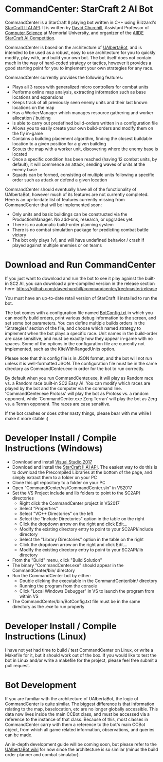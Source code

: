 # CommandCenter: StarCraft 2 AI Bot

CommandCenter is a StarCraft II playing bot written in C++ using Blizzard's [StarCraft II AI API](https://github.com/Blizzard/s2client-api). It is written by [David Churchill](http://www.cs.mun.ca/~dchurchill/), Assistant Professor of [Computer Science](https://www.cs.mun.ca/) at Memorial University, and organizer of the [AIIDE StarCraft AI Competition](http://www.cs.mun.ca/~dchurchill/starcraftaicomp/).

CommandCenter is based on the architecture of [UAlbertaBot](https://github.com/davechurchill/ualbertabot/wiki), and is intended to be used as a robust, easy to use architecture for you to quickly modify, play with, and build your own bot. The bot itself does not contain much in the way of hard-coded strategy or tactics, however it provides a good starting point for you to implement your own strategies for any race. 

CommandCenter currently provides the following features:
* Plays all 3 races with generalized micro controllers for combat units
* Performs online map analysis, extracting information such as base locations and expansions
* Keeps track of all previously seen enemy units and their last known locations on the map
* Has a WorkerManager which manages resource gathering and worker allocation / buiding
* Is able to carry out predefined build-orders written in a configuration file
* Allows you to easily create your own build-orders and modify them on the fly in-game
* Contains a building placement algorithm, finding the closest buildable location to a given position for a given building 
* Scouts the map with a worker unit, discovering where the enemy base is located
* Once a specific condition has been reached (having 12 combat units, by default), it will commence an attack, sending waves of units at the enemy base
* Squads can be formed, consisting of multiple units following a specific order such as attack or defend a given location

CommandCenter should eventually have all of the functionality of UAlbertaBot, however much of its features are not currently completed. Here is an up-to-date list of features currently missing from CommandCenter that will be implemented soon:
* Only units and basic buildings can be constructed via the ProductionManager. No add-ons, research, or upgrades yet.
* There is no automatic build-order planning system
* There is no combat simulation package for predicting combat battle victory
* The bot only plays 1v1, and will have undefined behavior / crash if played against multiple enemies or on teams

# Download and Run CommandCenter

If you just want to download and run the bot to see it play against the built-in SC2 AI, you can download a pre-compiled version in the release section here: https://github.com/davechurchill/commandcenter/tree/master/release

You must have an up-to-date retail version of StarCraft II installed to run the bot.

The bot comes with a configuration file named [BotConfig.txt](https://github.com/davechurchill/commandcenter/blob/master/bin/BotConfig.txt) in which you can modify build orders, print various debug information to the screen, and set some bot parameters. You can define multiple builds orders in the 'Strategies' section of the file, and choose which named strategy to implement when the bot plays a specific race. Unit names in the build-order are case sensitive, and must be exactly how they appear in-game with no spaces. Some of the options in the configuration file are currently not implemented, such as the KiteWithRangedUnits option.

Please note that this config file is in JSON format, and the bot will not run unless it is well-formatted JSON. The configuration file must be in the same directory as CommandCenter.exe in order for the bot to run correctly.

By default when you run CommandCenter.exe, it will play as Random race vs. a Random race built-in SC2 Easy AI. You can modify which races are played by the bot and the computer via the command line. 'CommandCenter.exe Protoss' will play the bot as Protoss vs. a random opponent, while 'CommandCenter.exe Zerg Terran' will play the bot as Zerg vs. a Terran opponent. The races are case sensitive.

If the bot crashes or does other nasty things, please bear with me while I make it more stable :)

# Developer Install / Compile Instructions (Windows)

* Download and install [Visual Studio 2017](https://www.visualstudio.com/downloads/)
* Download and install the [StarCraft II AI API](https://github.com/Blizzard/s2client-api). The easiest way to do this is to download the Precompiled Libraries at the bottom of the page, and simply extract them to a folder on your PC
* Clone this git repository to a folder on your PC
* Open "CommandCenter/vs/CommandCenter.sln" in VS2017
* Set the VS Project include and lib folders to point to the SC2API directories
  * Right click the CommandCenter project in VS2017
  * Select "Properties"
  * Select "VC++ Directories" on the left
  * Select the "Include Directories" option in the table on the right
  * Click the dropdown arrow on the right and click Edit...
  * Modify the existing directory entry to point to your SC2API/include directory
  * Select the "Library Directories" option in the table on the right
  * Click the dropdown arrow on the right and click Edit...
  * Modify the existing directory entry to point to your SC2API/lib directory
* From the "Build" menu, click "Build Solution"
* The binary "CommandCenter.exe" should appear in the CommandCenter/bin/ directory
* Run the CommandCenter bot by either:
  * Double clicking the executable in the CommandCenter/bin/ directory
  * Running the program from the console
  * Click "Local Windows Debugger" in VS to launch the program from within VS
* The CommandCenter/bin/BotConfig.txt file must be in the same directory as the .exe to run properly

# Developer Install / Compile Instructions (Linux)

I have not yet had time to build / test CommandCenter on Linux, or write a Makefile for it, but it should work out of the box. If you would like to test the bot in Linux and/or write a makefile for the project, please feel free submit a pull request. 

# Bot Development

If you are familiar with the architecture of UAlbertaBot, the logic of CommandCenter is quite similar. The biggest difference is that information relating to the map, baselocation, etc are no longer globally accessible. This data now lives inside the main CCBot class, and must be accessed via a reference to the instance of that class. Because of this, most classes in CommandCenter carry with them a reference to the bot's main CCBot object, from which all game related information, observations, and queries can be made.

An in-depth development guide will be coming soon, but please refer to the [UAlbertaBot wiki](https://github.com/davechurchill/ualbertabot/wiki) for now since the architecture is so similar (minus the build order planner and combat simulator).
